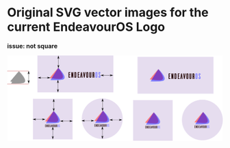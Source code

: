 # Original SVG vector images for the current EndeavourOS Logo

**issue: not square**

![Logo Overview](https://raw.githubusercontent.com/killajoe/EndeavourOS-Branding/refs/heads/main/EndeavourOS-logo-official/endeavourosos-logo-horizontal_with_safespace_and_background.svg)
